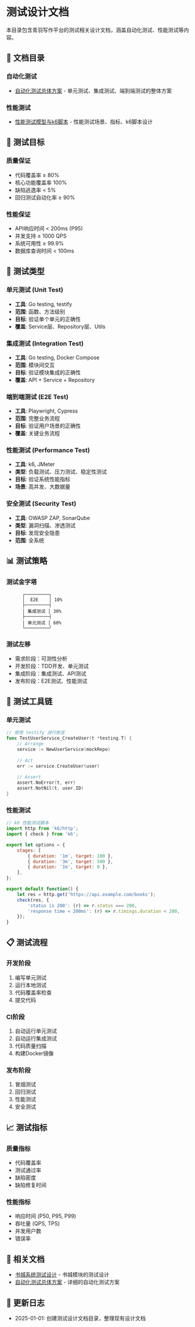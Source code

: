 # 测试设计文档

本目录包含青羽写作平台的测试相关设计文档，涵盖自动化测试、性能测试等内容。

## 📁 文档目录

### 自动化测试
- [自动化测试总体方案](./自动化测试总体方案.md) - 单元测试、集成测试、端到端测试的整体方案

### 性能测试
- [性能测试模型与k6脚本](./性能测试模型与k6脚本.md) - 性能测试场景、指标、k6脚本设计

## 🎯 测试目标

### 质量保证
- 代码覆盖率 ≥ 80%
- 核心功能覆盖率 100%
- 缺陷逃逸率 < 5%
- 回归测试自动化率 ≥ 90%

### 性能保证
- API响应时间 < 200ms (P95)
- 并发支持 ≥ 1000 QPS
- 系统可用性 ≥ 99.9%
- 数据库查询时间 < 100ms

## 🧪 测试类型

### 单元测试 (Unit Test)
- **工具**: Go testing, testify
- **范围**: 函数、方法级别
- **目标**: 验证单个单元的正确性
- **覆盖**: Service层、Repository层、Utils

### 集成测试 (Integration Test)
- **工具**: Go testing, Docker Compose
- **范围**: 模块间交互
- **目标**: 验证模块集成的正确性
- **覆盖**: API + Service + Repository

### 端到端测试 (E2E Test)
- **工具**: Playwright, Cypress
- **范围**: 完整业务流程
- **目标**: 验证用户场景的正确性
- **覆盖**: 关键业务流程

### 性能测试 (Performance Test)
- **工具**: k6, JMeter
- **类型**: 负载测试、压力测试、稳定性测试
- **目标**: 验证系统性能指标
- **场景**: 高并发、大数据量

### 安全测试 (Security Test)
- **工具**: OWASP ZAP, SonarQube
- **类型**: 漏洞扫描、渗透测试
- **目标**: 发现安全隐患
- **范围**: 全系统

## 📊 测试策略

### 测试金字塔
```
      ┌─────────┐
      │  E2E    │ 10%
      ├─────────┤
      │ 集成测试 │ 30%
      ├─────────┤
      │ 单元测试 │ 60%
      └─────────┘
```

### 测试左移
- 需求阶段：可测性分析
- 开发阶段：TDD开发、单元测试
- 集成阶段：集成测试、API测试
- 发布阶段：E2E测试、性能测试

## 🔧 测试工具链

### 单元测试
```go
// 使用 testify 进行断言
func TestUserService_CreateUser(t *testing.T) {
    // Arrange
    service := NewUserService(mockRepo)
    
    // Act
    err := service.CreateUser(user)
    
    // Assert
    assert.NoError(t, err)
    assert.NotNil(t, user.ID)
}
```

### 性能测试
```javascript
// k6 性能测试脚本
import http from 'k6/http';
import { check } from 'k6';

export let options = {
    stages: [
        { duration: '1m', target: 100 },
        { duration: '3m', target: 500 },
        { duration: '1m', target: 0 },
    ],
};

export default function() {
    let res = http.get('https://api.example.com/books');
    check(res, {
        'status is 200': (r) => r.status === 200,
        'response time < 200ms': (r) => r.timings.duration < 200,
    });
}
```

## 📋 测试流程

### 开发阶段
1. 编写单元测试
2. 运行本地测试
3. 代码覆盖率检查
4. 提交代码

### CI阶段
1. 自动运行单元测试
2. 自动运行集成测试
3. 代码质量扫描
4. 构建Docker镜像

### 发布阶段
1. 冒烟测试
2. 回归测试
3. 性能测试
4. 安全测试

## 📈 测试指标

### 质量指标
- 代码覆盖率
- 测试通过率
- 缺陷密度
- 缺陷修复时间

### 性能指标
- 响应时间 (P50, P95, P99)
- 吞吐量 (QPS, TPS)
- 并发用户数
- 错误率

## 🔗 相关文档

- [书城系统测试设计](../测试/书城系统测试设计.md) - 书城模块的测试设计
- [自动化测试总体方案](./自动化测试总体方案.md) - 详细的自动化测试方案

## 📝 更新日志

- 2025-01-01: 创建测试设计文档目录，整理现有设计文档
